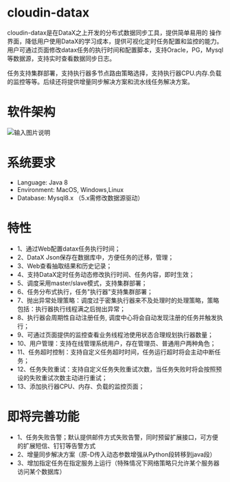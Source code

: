 # cloudin-datax
cloudin-datax是在DataX之上开发的分布式数据同步工具，提供简单易用的
操作界面，降低用户使用DataX的学习成本，提供可视化定时任务配置和监控的能力。用户可通过页面修改datax任务的执行时间和配置脚本，支持Oracle，PG，Mysql等数据源，支持实时查看数据同步日志。

任务支持集群部署，支持执行器多节点路由策略选择，支持执行器CPU.内存.负载的监控等等。后续还将提供增量同步解决方案和流水线任务解决方案。

# 软件架构

![输入图片说明](https://images.gitee.com/uploads/images/2021/0715/100349_dfd6044d_9012733.png "未命名文件-2.png")

# 系统要求

- Language: Java 8<br>
- Environment: MacOS, Windows,Linux
- Database: Mysql8.x （5.x需修改数据源驱动）

# 特性

- 1、通过Web配置datax任务执行时间；
- 2、DataX Json保存在数据库中，方便任务的迁移，管理；
- 3、Web查看抽取结果和历史记录；
- 4、支持DataX定时任务动态修改执行时间、任务内容，即时生效；
- 5、调度采用master/slave模式，支持集群部署；
- 6、任务分布式执行，任务"执行器"支持集群部署；
- 7、抛出异常处理策略：调度过于密集执行器来不及处理时的处理策略，策略包括：执行器执行线程满之后抛出异常；
- 8、执行器会周期性自动注册任务, 调度中心将会自动发现注册的任务并触发执行；
- 9、可通过页面提供的监控查看业务线程池使用状态合理规划执行器数量；
- 10、用户管理：支持在线管理系统用户，存在管理员、普通用户两种角色；
- 11、任务超时控制：支持自定义任务超时时间，任务运行超时将会主动中断任务；
- 12、任务失败重试：支持自定义任务失败重试次数，当任务失败时将会按照预设的失败重试次数主动进行重试；
- 13、添加执行器CPU、内存、负载的监控页面；


# 即将完善功能
- 1、任务失败告警；默认提供邮件方式失败告警，同时预留扩展接口，可方便的扩展短信、钉钉等告警方式
- 2、增量同步解决方案（原-D传入动态参数增强从Python段转移到java段）
- 3、增加指定任务在指定服务上运行（特殊情况下网络策略只允许某个服务器访问某个数据库）